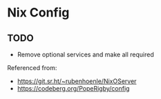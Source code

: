 # Nix Config

## TODO
- Remove optional services and make all required

Referenced from:

- <https://git.sr.ht/~rubenhoenle/NixOServer>
- <https://codeberg.org/PopeRigby/config>

